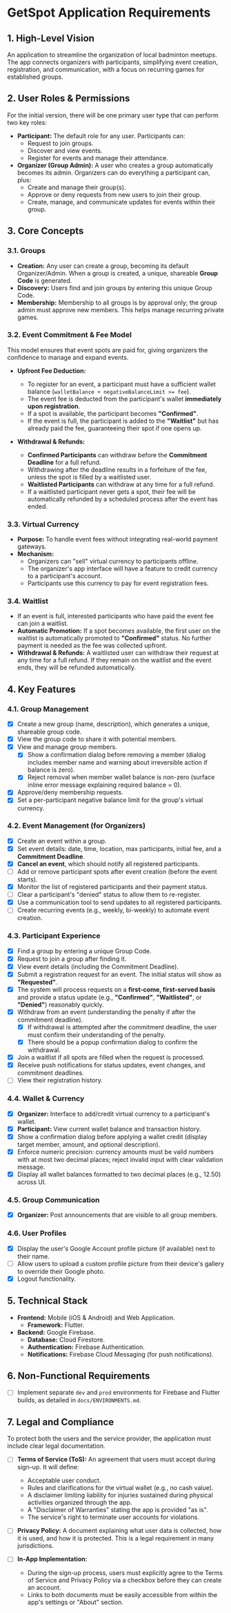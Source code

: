 # GetSpot Application Requirements

## 1. High-Level Vision

An application to streamline the organization of local badminton meetups. The app connects organizers with participants, simplifying event creation, registration, and communication, with a focus on recurring games for established groups.

## 2. User Roles & Permissions

For the initial version, there will be one primary user type that can perform two key roles:

*   **Participant:** The default role for any user. Participants can:
    *   Request to join groups.
    *   Discover and view events.
    *   Register for events and manage their attendance.
*   **Organizer (Group Admin):** A user who creates a group automatically becomes its admin. Organizers can do everything a participant can, plus:
    *   Create and manage their group(s).
    *   Approve or deny requests from new users to join their group.
    *   Create, manage, and communicate updates for events within their group.

## 3. Core Concepts

### 3.1. Groups
*   **Creation:** Any user can create a group, becoming its default Organizer/Admin. When a group is created, a unique, shareable **Group Code** is generated.
*   **Discovery:** Users find and join groups by entering this unique Group Code.
*   **Membership:** Membership to all groups is by approval only; the group admin must approve new members. This helps manage recurring private games.

### 3.2. Event Commitment & Fee Model
This model ensures that event spots are paid for, giving organizers the confidence to manage and expand events.

*   **Upfront Fee Deduction:**
    *   To register for an event, a participant must have a sufficient wallet balance (`walletBalance + negativeBalanceLimit >= fee`).
    *   The event fee is deducted from the participant's wallet **immediately upon registration**.
    *   If a spot is available, the participant becomes **"Confirmed"**.
    *   If the event is full, the participant is added to the **"Waitlist"** but has already paid the fee, guaranteeing their spot if one opens up.

*   **Withdrawal & Refunds:**
    *   **Confirmed Participants** can withdraw before the **Commitment Deadline** for a full refund.
    *   Withdrawing after the deadline results in a forfeiture of the fee, unless the spot is filled by a waitlisted user.
    *   **Waitlisted Participants** can withdraw at any time for a full refund.
    *   If a waitlisted participant never gets a spot, their fee will be automatically refunded by a scheduled process after the event has ended.

### 3.3. Virtual Currency
*   **Purpose:** To handle event fees without integrating real-world payment gateways.
*   **Mechanism:**
    *   Organizers can "sell" virtual currency to participants offline.
    *   The organizer's app interface will have a feature to credit currency to a participant's account.
    *   Participants use this currency to pay for event registration fees.

### 3.4. Waitlist
*   If an event is full, interested participants who have paid the event fee can join a waitlist.
*   **Automatic Promotion:** If a spot becomes available, the first user on the waitlist is automatically promoted to **"Confirmed"** status. No further payment is needed as the fee was collected upfront.
*   **Withdrawal & Refunds:** A waitlisted user can withdraw their request at any time for a full refund. If they remain on the waitlist and the event ends, they will be refunded automatically.

## 4. Key Features

### 4.1. Group Management
*   [x] Create a new group (name, description), which generates a unique, shareable group code.
*   [x] View the group code to share it with potential members.
*   [x] View and manage group members.
    *   [x] Show a confirmation dialog before removing a member (dialog includes member name and warning about irreversible action if balance is zero).
    *   [x] Reject removal when member wallet balance is non-zero (surface inline error message explaining required balance = 0).
*   [x] Approve/deny membership requests.
*   [x] Set a per-participant negative balance limit for the group's virtual currency.

### 4.2. Event Management (for Organizers)
*   [x] Create an event within a group.
*   [x] Set event details: date, time, location, max participants, initial fee, and a **Commitment Deadline**.
*   [x] **Cancel an event**, which should notify all registered participants.
*   [ ] Add or remove participant spots after event creation (before the event starts).
*   [x] Monitor the list of registered participants and their payment status.
*   [ ] Clear a participant's "denied" status to allow them to re-register.
*   [x] Use a communication tool to send updates to all registered participants.
*   [ ] Create recurring events (e.g., weekly, bi-weekly) to automate event creation.

### 4.3. Participant Experience
*   [x] Find a group by entering a unique Group Code.
*   [x] Request to join a group after finding it.
*   [x] View event details (including the Commitment Deadline).
*   [x] Submit a registration request for an event. The initial status will show as **"Requested"**.
*   [x] The system will process requests on a **first-come, first-served basis** and provide a status update (e.g., **"Confirmed"**, **"Waitlisted"**, or **"Denied"**) reasonably quickly.
*   [x] Withdraw from an event (understanding the penalty if after the commitment deadline).
    *   [x] If withdrawal is attempted after the commitment deadline, the user must confirm their understanding of the penalty.
    *   [x] There should be a popup confirmation dialog to confirm the withdrawal.
*   [x] Join a waitlist if all spots are filled when the request is processed.
*   [x] Receive push notifications for status updates, event changes, and commitment deadlines.
*   [ ] View their registration history.

### 4.4. Wallet & Currency
*   [x] **Organizer:** Interface to add/credit virtual currency to a participant's wallet.
*   [x] **Participant:** View current wallet balance and transaction history.
*   [x] Show a confirmation dialog before applying a wallet credit (display target member, amount, and optional description).
*   [x] Enforce numeric precision: currency amounts must be valid numbers with at most two decimal places; reject invalid input with clear validation message.
*   [x] Display all wallet balances formatted to two decimal places (e.g., 12.50) across UI.

### 4.5. Group Communication
*   [x] **Organizer:** Post announcements that are visible to all group members.

### 4.6. User Profiles
*   [x] Display the user's Google Account profile picture (if available) next to their name.
*   [ ] Allow users to upload a custom profile picture from their device's gallery to override their Google photo.
*   [x] Logout functionality.

## 5. Technical Stack

*   **Frontend:** Mobile (iOS & Android) and Web Application.
    *   **Framework:** Flutter.
*   **Backend:** Google Firebase.
    *   **Database:** Cloud Firestore.
    *   **Authentication:** Firebase Authentication.
    *   **Notifications:** Firebase Cloud Messaging (for push notifications).

## 6. Non-Functional Requirements

*   [ ] Implement separate `dev` and `prod` environments for Firebase and Flutter builds, as detailed in `docs/ENVIRONMENTS.md`.

## 7. Legal and Compliance

To protect both the users and the service provider, the application must include clear legal documentation.

*   [ ] **Terms of Service (ToS):** An agreement that users must accept during sign-up. It will define:
    *   Acceptable user conduct.
    *   Rules and clarifications for the virtual wallet (e.g., no cash value).
    *   A disclaimer limiting liability for injuries sustained during physical activities organized through the app.
    *   A "Disclaimer of Warranties" stating the app is provided "as is".
    *   The service's right to terminate user accounts for violations.

*   [ ] **Privacy Policy:** A document explaining what user data is collected, how it is used, and how it is protected. This is a legal requirement in many jurisdictions.

*   [ ] **In-App Implementation:**
    *   During the sign-up process, users must explicitly agree to the Terms of Service and Privacy Policy via a checkbox before they can create an account.
    *   Links to both documents must be easily accessible from within the app's settings or "About" section.
